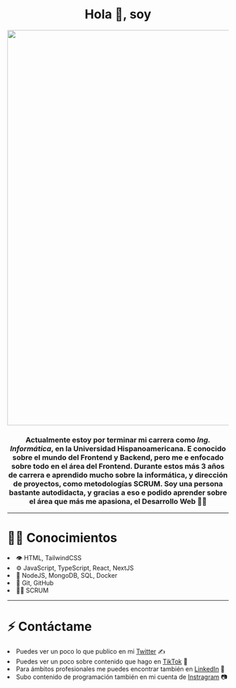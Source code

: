 
<div id='header' align='center'>
  <h1 align='center'>Hola 👋, soy</h1>
  <img src='https://res.cloudinary.com/dyuj1zglt/image/upload/v1675369455/dgdytbnah1tsm6jsa9yt.png' width='900px'/>
  <h3 align='center'>Actualmente estoy por terminar mi carrera como <em>Ing. Informática</em>, en la Universidad <b>Hispanoamericana</b>. E conocido sobre el mundo del Frontend y Backend, pero me e enfocado sobre todo en el área del Frontend. Durante estos más 3 años de carrera e aprendido mucho sobre la informática, y dirección de proyectos, como metodologías SCRUM. Soy una persona bastante autodidacta, y gracias a eso e podido aprender sobre el área que más me apasiona, el <b>Desarrollo Web</b> 👨‍💻</h3>
</div>

<hr />

<div>
  <h1>👨‍💻 Conocimientos</h1>
  <li>👁️ HTML, TailwindCSS</li>
  <li>⚙️ JavaScript, TypeScript, React, NextJS</li>
  <li>💽 NodeJS, MongoDB, SQL, Docker</il>
  <li>🔨 Git, GitHub</il>
  <li>🙋‍♂️ SCRUM</il>
</div>

<hr />

<div>
  <h1>⚡ Contáctame</h1>
  <li>Puedes ver un poco lo que publico en mi <a href="https://twitter.com/CodeArmando">Twitter</a> ✍</li>
  <li>Puedes ver un poco sobre contenido que hago en <a href="https://www.tiktok.com/@armandocode">TikTok</a> 🎥</li>
  <li>Para ámbitos profesionales me puedes encontrar también en <a href="https://www.linkedin.com/in/armando-murillo/">LinkedIn</a> 💼</li>
  <li>Subo contenido de programación también en mi cuenta de <a href="https://www.linkedin.com/in/armando-murillo/](https://www.instagram.com/armandocodecr/?hl=es">Instragram</a> 📷</li>
</div>

